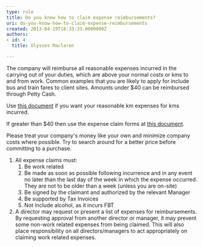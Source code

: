 ```yaml
---
type: rule
title: Do you know how to claim expense reimbursements?
uri: do-you-know-how-to-claim-expense-reimbursements
created: 2013-04-19T18:33:33.0000000Z
authors:
- id: 4
  title: Ulysses Maclaren

---
```


 
The company will reimburse all reasonable expenses incurred in the carrying out of your duties, which are above your normal costs or kms to and from work. Common examples that you are likely to apply for include bus and train fares to client sites. Amounts under $40 can be reimbursed through Petty Cash.
 
Use     [this document](http&#58;//www.ssw.com.au/ssw/StandardsInternal/Forms/ExpensesReimbursementKM.xlt) if you want your reasonable km expenses for kms incurred.

If greater than $40 then use the expense claim forms at     [this document](http&#58;//www.ssw.com.au/ssw/StandardsInternal/Forms/ExpensesReimbursement.xls).

Please treat your company's money like your own and minimize company costs where possible. Try to search around for a better price before committing to a purchase.

1. All expense claims must:
    1. Be work related
    2. Be made as soon as possible following incurrence and in any event no later than the last day of the week in which the expense occurred. They are not to be older than a week (unless you are on-site)
    3. Be signed by the claimant and authorized by the relevant Manager
    4. Be supported by Tax Invoices
    5. Not include alcohol, as it incurs FBT
2. A director may request or present a list of expenses for reimbursements. By requesting approval from another director or manager, it may prevent some non-work related expenses from being claimed. This will also place responsibility on all directors/managers to act appropriately on claiming work related expenses.


